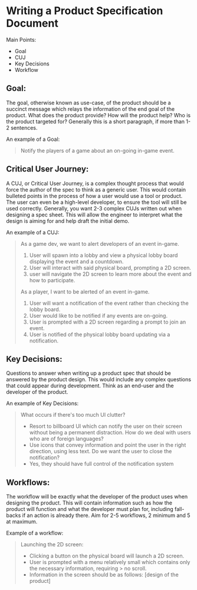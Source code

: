 # Writing a Product Specification Document



Main Points:
- Goal
- CUJ
- Key Decisions
- Workflow

## Goal:
The goal, otherwise known as use-case, of the product should be a succinct message which relays the information of the end goal of the product. What does the product provide? How will the product help? Who is the product targeted for? Generally this is a short paragraph, if more than 1-2 sentences.

An example of a Goal:
> Notify the players of a game about an on-going in-game event.

## Critical User Journey:
A CUJ, or Critical User Journey, is a complex thought process that would force the author of the spec to think as a generic user. This would contain bulleted points in the process of how a user would use a tool or product. The user can even be a high-level developer, to ensure the tool will still be used correctly. Generally, you want 2-3 complex CUJs written out when designing a spec sheet. This will allow the engineer to interpret what the design is aiming for and help draft the initial demo.

An example of a CUJ:

> As a game dev, we want to alert developers of an event in-game.
> 1. User will spawn into a lobby and view a physical lobby board displaying the event and a countdown.
> 2. User will interact with said physical board, prompting a 2D screen.
> 3. user will navigate the 2D screen to learn more about the event and how to participate.
> 
> As a player, I want to be alerted of an event in-game.
> 1. User will want a notification of the event rather than checking the lobby board.
> 2. User would like to be notified if any events are on-going.
> 3. User is prompted with a 2D screen regarding a prompt to join an event.
> 4. User is notified of the physical lobby board updating via a notification.

## Key Decisions:
Questions to answer when writing up a product spec that should be answered by the product design. This would include any complex questions that could appear during development. Think as an end-user and the developer of the product.

An example of Key Decisions:

> What occurs if there's too much UI clutter?
> - Resort to billboard UI which can notify the user on their screen without being a permanent distraction.
> How do we deal with users who are of foreign languages?
> - Use icons that convey information and point the user in the right direction, using less text.
> Do we want the user to close the notification?
> - Yes, they should have full control of the notification system


## Workflows:
The workflow will be exactly what the developer of the product uses when designing the product. This will contain information such as how the product will function and what the developer must plan for, including fall-backs if an action is already there. Aim for 2-5 workflows, 2 minimum and 5 at maximum.

Example of a workflow:

> Launching the 2D screen:
> - Clicking a button on the physical board will launch a 2D screen.
> - User is prompted with a menu relatively small which contains only the necessary information, requiring > no scroll.
> - Information in the screen should be as follows:
> [design of the product]
